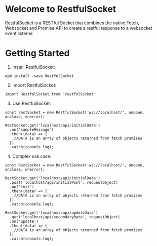 # Welcome to RestfulSocket

RestfulSocket is a RESTful Socket that combines the native Fetch, Websocket and Promise API to create a 
restful response to a websocket event listener.


# Getting Started

1. Install RestfulSocket:

```
npm install -save RestfulSocket
```

2. Import RestfulSocket: 

```
import RestfulSocket from 'restfulSocket'
```

3. Use RestfulSocket:

```
const restSocket = new RestfulSocket('ws://localhost/', onopen, onclose, onerror);

RestSocket.get('localhost/api/initialData')
  .on('sampleMessage')
  .then((data) => {
    //DATA is an array of objects returned from fetch promises
  })
  .catch(console.log);
```

4. Complex use case:

```
const RestSocket = new RestfulSocket('ws://localhost/', onopen, onclose, onerror);

RestSocket.get('localhost/api/initialData')
  .post('localhost/api/initialPost', requestObject)
  .on('init')
  .then((data) => {
    //DATA is an array of objects returned from fetch promises
  })
  .catch(console.log);

RestSocket.get('localhost/api/updateData')
  .get('localhost/api/secondaryData', requestObject)
  .on('update')
  .then((data) => {
    //DATA is an array of objects returned from fetch promises
  })
  .catch(console.log);
```
